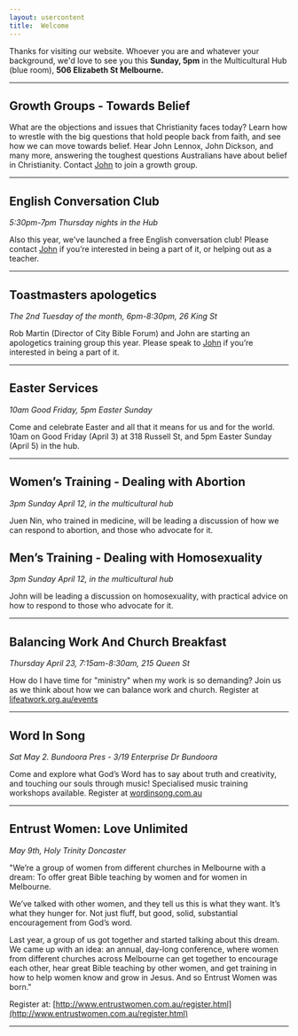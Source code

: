 ```yaml
---
layout: usercontent
title:  Welcome
---
```


Thanks for visiting our website. Whoever you are and whatever your background, we'd love to see you this __Sunday, 5pm__ in the Multicultural Hub (blue room), __506 Elizabeth St Melbourne.__


<div class="row2"></div>

***

## Growth Groups - Towards Belief
What are the objections and issues that Christianity faces today? Learn how to wrestle with the big questions that hold people back from faith, and see how we can move towards belief. Hear John Lennox, John Dickson, and many more, answering the toughest questions Australians have about belief in Christianity. Contact [John] to join a growth group.

***

## English Conversation Club
_5:30pm-7pm Thursday nights in the Hub_

Also this year, we've launched a free English conversation club! Please contact [John] if you’re interested in being a part of it, or helping out as a teacher.

***

## Toastmasters apologetics
_The 2nd Tuesday of the month, 6pm-8:30pm, 26 King St_

Rob Martin (Director of City Bible Forum) and John are starting an apologetics training group this year. Please speak to [John] if you’re interested in being a part of it.

***

## Easter Services
_10am Good Friday, 5pm Easter Sunday_

Come and celebrate Easter and all that it means for us and for the world. 10am on Good Friday (April 3) at 318 Russell St, and 5pm Easter Sunday (April 5) in the hub.

***

## Women’s Training - Dealing with Abortion
_3pm Sunday April 12, in the multicultural hub_

Juen Nin, who trained in medicine, will be leading a discussion of how we can respond to abortion, and those who advocate for it.

## Men’s Training - Dealing with Homosexuality
_3pm Sunday April 12, in the multicultural hub_

John will be leading a discussion on homosexuality, with practical advice on how to respond to those who advocate for it. 

***

## Balancing Work And Church Breakfast
_Thursday April 23, 7:15am-8:30am, 215 Queen St_

How do I have time for "ministry" when my work is so demanding? Join us as we think about how we can balance work and church. Register at [lifeatwork.org.au/events](http://lifeatwork.org.au/events)

***

## Word In Song
_Sat May 2. Bundoora Pres - 3/19 Enterprise Dr Bundoora_

Come and explore what God’s Word has to say about truth and creativity, and touching our souls through music! Specialised music training workshops available. Register at [wordinsong.com.au](http://wordinsong.com.au)

***

## Entrust Women: Love Unlimited
_May 9th, Holy Trinity Doncaster_

​​"We’re a group of women from different churches in Melbourne with a dream: To offer great Bible teaching by women and for women in Melbourne. 

We’ve talked with other women, and they tell us this is what they want. It’s what they hunger for. Not just fluff, but good, solid, substantial encouragement from God’s word.

Last year, a group of us got together and started talking about this dream. We came up with an idea: an annual, day-long conference, where women from different churches across Melbourne can get together to encourage each other, hear great Bible teaching by other women, and get training in how to help women know and grow in Jesus. And so Entrust Women was born."

Register at: [http://www.entrustwomen.com.au/register.html](http://www.entrustwomen.com.au/register.html)

***

[John]: mailto:john.david.hudson@gmail.com



